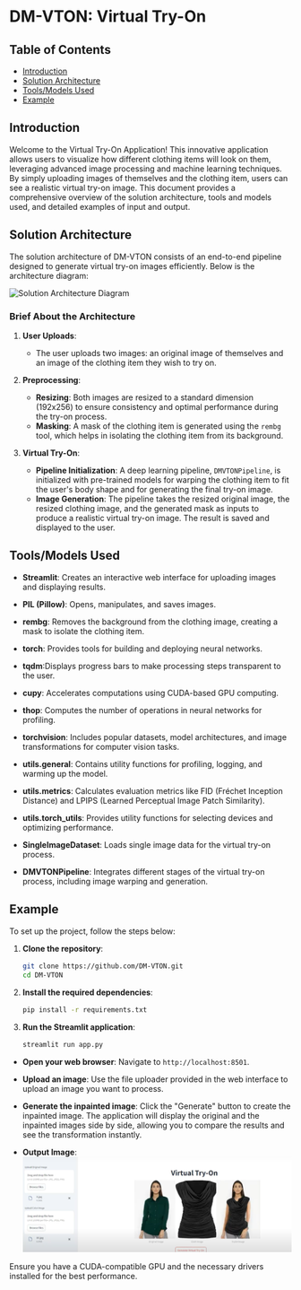 # DM-VTON: Virtual Try-On

## Table of Contents

- [Introduction](#introduction)
- [Solution Architecture](#solution-architecture)
- [Tools/Models Used](#toolsmodels-used)
- [Example](#example)


## Introduction

Welcome to the Virtual Try-On Application! This innovative application allows users to visualize how different clothing items will look on them, leveraging advanced image processing and machine learning techniques. By simply uploading images of themselves and the clothing item, users can see a realistic virtual try-on image. This document provides a comprehensive overview of the solution architecture, tools and models used, and detailed examples of input and output.

## Solution Architecture

The solution architecture of DM-VTON consists of an end-to-end pipeline designed to generate virtual try-on images efficiently. Below is the architecture diagram:

![Solution Architecture Diagram](https://raw.githubusercontent.com/KiseKloset/DM-VTON/assets/model_diagram.png)

### Brief About the Architecture
1. **User Uploads**:
    - The user uploads two images: an original image of themselves and an image of the clothing item they wish to try on.

2. **Preprocessing**:
    - **Resizing**: Both images are resized to a standard dimension (192x256) to ensure consistency and optimal performance during the try-on process.
    - **Masking**: A mask of the clothing item is generated using the `rembg` tool, which helps in isolating the clothing item from its background.

3. **Virtual Try-On**:
    - **Pipeline Initialization**: A deep learning pipeline, `DMVTONPipeline`, is initialized with pre-trained models for warping the clothing item to fit the user's body shape and for generating the final try-on image.
    - **Image Generation**: The pipeline takes the resized original image, the resized clothing image, and the generated mask as inputs to produce a realistic virtual try-on image. The result is saved and displayed to the user.

## Tools/Models Used

- **Streamlit**: Creates an interactive web interface for uploading images and displaying results.

- **PIL (Pillow)**: Opens, manipulates, and saves images.

- **rembg**: Removes the background from the clothing image, creating a mask to isolate the clothing item.

- **torch**: Provides tools for building and deploying neural networks.

- **tqdm**:Displays progress bars to make processing steps transparent to the user.

- **cupy**: Accelerates computations using CUDA-based GPU computing.

- **thop**: Computes the number of operations in neural networks for profiling.

- **torchvision**: Includes popular datasets, model architectures, and image transformations for computer vision tasks.

- **utils.general**: Contains utility functions for profiling, logging, and warming up the model.

- **utils.metrics**: Calculates evaluation metrics like FID (Fréchet Inception Distance) and LPIPS (Learned Perceptual Image Patch Similarity).

- **utils.torch_utils**: Provides utility functions for selecting devices and optimizing performance.

- **SingleImageDataset**: Loads single image data for the virtual try-on process.

- **DMVTONPipeline**: Integrates different stages of the virtual try-on process, including image warping and generation.


## Example

To set up the project, follow the steps below:

1. **Clone the repository**:
   ```sh
   git clone https://github.com/DM-VTON.git
   cd DM-VTON
   ```

2. **Install the required dependencies**:
   ```sh
   pip install -r requirements.txt
   ```

3. **Run the Streamlit application**:
   ```sh
   streamlit run app.py
   ```

- **Open your web browser**: Navigate to `http://localhost:8501`.

- **Upload an image**: Use the file uploader provided in the web interface to upload an image you want to process.

- **Generate the inpainted image**: Click the "Generate" button to create the inpainted image. The application will display the original and the inpainted images side by side, allowing you to compare the results and see the transformation instantly.


- **Output Image**:
  ![Example Output](https://github.com/Prajnabhandary/VITON/blob/main/Inpainting/Img_4.png)


Ensure you have a CUDA-compatible GPU and the necessary drivers installed for the best performance.


